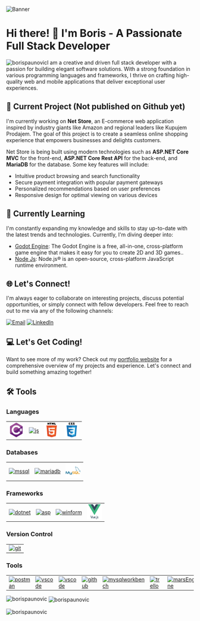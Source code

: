![Banner](https://github.com/BorisPaunovic/BorisPaunovic/assets/119711363/586d2366-beb8-4af6-8931-1b42a4f8dbf2)

# Hi there! 👋 I'm Boris - A Passionate Full Stack Developer
<p><img align="left" src="https://github-readme-stats.vercel.app/api/top-langs?username=borispaunovic&show_icons=true&locale=en&layout=compact" alt="borispaunovic" /></p>

I am a creative and driven full stack developer with a passion for building elegant software solutions. With a strong foundation in various programming languages and frameworks, I thrive on crafting high-quality web and mobile applications that deliver exceptional user experiences.



## 🔭 Current Project (Not published on Github yet)

I'm currently working on **Net Store**, an E-commerce web application inspired by industry giants like Amazon and regional leaders like Kupujem Prodajem. The goal of this project is to create a seamless online shopping experience that empowers businesses and delights customers.

Net Store is being built using modern technologies such as **ASP.NET Core MVC** for the front-end, **ASP.NET Core Rest API** for the back-end, and **MariaDB** for the database. Some key features will include:

- Intuitive product browsing and search functionality
- Secure payment integration with popular payment gateways
- Personalized recommendations based on user preferences
- Responsive design for optimal viewing on various devices

 

## 🌱 Currently Learning

I'm constantly expanding my knowledge and skills to stay up-to-date with the latest trends and technologies. Currently, I'm diving deeper into:

- [Godot Engine](https://godotengine.org/): The Godot Engine is a free, all-in-one, cross-platform game engine that makes it easy for you to create 2D and 3D games..
- [Node Js](https://nodejs.org/en): Node.js® is an open-source, cross-platform JavaScript runtime environment.
 

## 🌐 Let's Connect!

I'm always eager to collaborate on interesting projects, discuss potential opportunities, or simply connect with fellow developers. Feel free to reach out to me via any of the following channels:

[![Email](https://img.shields.io/badge/-Email-c14438?style=flat&logo=gmail&logoColor=white)](mailto:boris.paunovic2111@gmail.com)
[![LinkedIn](https://img.shields.io/badge/-LinkedIn-0a66c2?style=flat&logo=linkedin&logoColor=white)](https://www.linkedin.com/in/boris-paunovic-751198281)


## 💻 Let's Get Coding!

Want to see more of my work? Check out my [portfolio website](https://borispaunovic.github.io/PortfolioWebsite/#/) for a comprehensive overview of my projects and experience. Let's connect and build something amazing together! 

## 🛠️ Tools

<div>
  <h3>Languages</h3>
  <table cellspacing="20">
    <tr>
      <td><a href="https://www.w3schools.com/cs/" target="_blank" rel="noreferrer"><img src="https://raw.githubusercontent.com/devicons/devicon/master/icons/csharp/csharp-original.svg" alt="csharp" width="40" height="40"/></a></td>
      <td><a href="https://www.w3schools.com/js/" target="_blank" rel="noreferrer"><img src="https://user-images.githubusercontent.com/25181517/117447155-6a868a00-af3d-11eb-9cfe-245df15c9f3f.png" alt="js" width="40" height="40"/></a></td>
      <td><a href="https://www.w3.org/html/" target="_blank" rel="noreferrer"><img src="https://raw.githubusercontent.com/devicons/devicon/master/icons/html5/html5-original-wordmark.svg" alt="html5" width="40" height="40"/></a></td>
      <td><a href="https://www.w3schools.com/css/" target="_blank" rel="noreferrer"><img src="https://raw.githubusercontent.com/devicons/devicon/master/icons/css3/css3-original-wordmark.svg" alt="css3" width="40" height="40"/></a></td>
    </tr>
  </table>

  <h3>Databases</h3>
  <table cellspacing="20">
    <tr>
      <td><a href="https://www.microsoft.com/en-us/sql-server" target="_blank" rel="noreferrer"><img src="https://github.com/marwin1991/profile-technology-icons/assets/19180175/3b371807-db7c-45b4-8720-c0cfc901680a" alt="mssql" width="40" height="40"/></a></td>
      <td><a href="https://mariadb.org/" target="_blank" rel="noreferrer"><img src="https://github.com/marwin1991/profile-technology-icons/assets/136815194/3c698a4f-84e4-4849-a900-476b14311634" alt="mariadb" width="40" height="40"/></a></td>
      <td><a href="https://www.mysql.com/" target="_blank" rel="noreferrer"><img src="https://raw.githubusercontent.com/devicons/devicon/master/icons/mysql/mysql-original-wordmark.svg" alt="mysql" width="40" height="40"/></a></td>
    </tr>
  </table>

  <h3>Frameworks</h3>
  <table cellspacing="20">
    <tr>
      <td><a href="https://dotnet.microsoft.com/" target="_blank" rel="noreferrer"><img src="https://upload.wikimedia.org/wikipedia/commons/thumb/7/7d/Microsoft_.NET_logo.svg/220px-Microsoft_.NET_logo.svg.png" alt="dotnet" width="40" height="40"/></a></td>
      <td><a href="https://dotnet.microsoft.com/en-us/apps/aspnet" target="_blank" rel="noreferrer"><img src="https://github.com/BorisPaunovic/BorisPaunovic/assets/119711363/2ec25c92-0801-445f-bdee-ccc8cbbfa058" alt="asp" width="40" height="40"/></a></td>
      <td><a href="https://learn.microsoft.com/en-us/dotnet/desktop/winforms/overview/?view=netdesktop-8.0" target="_blank" rel="noreferrer"><img src="https://github.com/BorisPaunovic/BorisPaunovic/assets/119711363/4822fcfb-1f21-422f-a52c-e7b5cc1a5aa7" alt="winform" width="40" height="40"/></a></td>
      <td><a href="https://vuejs.org/" target="_blank" rel="noreferrer"><img src="https://raw.githubusercontent.com/devicons/devicon/master/icons/vuejs/vuejs-original-wordmark.svg" alt="vuejs" width="40" height="40"/></a></td>
    </tr>
  </table>

  <h3>Version Control</h3>
  <table cellspacing="20">
    <tr>
      <td><a href="https://git-scm.com/" target="_blank" rel="noreferrer"><img src="https://www.vectorlogo.zone/logos/git-scm/git-scm-icon.svg" alt="git" width="40" height="40"/></a></td>
    </tr>
  </table>

  <h3>Tools</h3>
  <table cellspacing="20">
    <tr>
      <td><a href="https://postman.com" target="_blank" rel="noreferrer"><img src="https://www.vectorlogo.zone/logos/getpostman/getpostman-icon.svg" alt="postman" width="40" height="40"/></a></td>
      <td><a href="https://code.visualstudio.com/" target="_blank" rel="noreferrer"><img src="https://upload.wikimedia.org/wikipedia/commons/thumb/9/9a/Visual_Studio_Code_1.35_icon.svg/75px-Visual_Studio_Code_1.35_icon.svg.png" alt="vscode" width="40" height="40"/></a></td>
      <td><a href="https://visualstudio.microsoft.com/" target="_blank" rel="noreferrer"><img src="https://upload.wikimedia.org/wikipedia/commons/thumb/2/2c/Visual_Studio_Icon_2022.svg/150px-Visual_Studio_Icon_2022.svg.png" alt="vscode" width="40" height="40"/></a></td>
      <td><a href="https://github.com/" target="_blank" rel="noreferrer"><img src="https://user-images.githubusercontent.com/25181517/192108374-8da61ba1-99ec-41d7-80b8-fb2f7c0a4948.png" alt="github" width="40" height="40"/></a></td>
      <td><a href="https://www.mysql.com/products/workbench/" target="_blank" rel="noreferrer"><img src="https://cdn.icon-icons.com/icons2/1381/PNG/512/mysqlworkbench_93532.png" alt="mysqlworkbench" width="40" height="40"/></a></td>
      <td><a href="https://trello.com/" target="_blank" rel="noreferrer"><img src="https://user-images.githubusercontent.com/13432607/29981988-82cec158-8f58-11e7-9f26-473079c2a9b1.png" alt="trello" width="40" height="40"/></a></td>
      <td><a href="https://mars-server.net/" target="_blank" rel="noreferrer"><img src="https://github.com/BorisPaunovic/BorisPaunovic/assets/119711363/f7c52014-3336-4562-9698-86ca6ee296a7" alt="marsEngine" width="40" height="40"/></a></td>
      <td><a href="https://learn.microsoft.com/en-us/sql/ssms/sql-server-management-studio-ssms?view=sql-server-ver16" target="_blank" rel="noreferrer"><img src="https://encrypted-tbn0.gstatic.com/images?q=tbn:ANd9GcSaV3zW9PxfAiVweb7WUm5HJBBBakUV4uO5BT4fOOnviQ&s" alt="trello" width="40" height="40"/></a></td>
    </tr>
  </table>
</div>



<p><img align="left" src="https://github-readme-stats.vercel.app/api/top-langs?username=borispaunovic&show_icons=true&locale=en&layout=compact" alt="borispaunovic" /></p>

<p>&nbsp;<img align="center" src="https://github-readme-stats.vercel.app/api?username=borispaunovic&show_icons=true&locale=en" alt="borispaunovic" /></p>

<p><img align="center" src="https://github-readme-streak-stats.herokuapp.com/?user=borispaunovic&" alt="borispaunovic" /></p>
 
